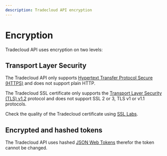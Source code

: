 ```yaml
---
description: Tradecloud API encryption
---
```


# Encryption

Tradecloud API uses encryption on two levels:

## Transport Layer Security

The Tradecloud API only supports [Hypertext Transfer Protocol Secure \(HTTPS\)](https://en.wikipedia.org/wiki/HTTPS) and does not support plain HTTP.

The Tradecloud SSL certificate only supports the [Transport Layer Security \(TLS\) v1.2](https://en.wikipedia.org/wiki/Transport_Layer_Security#TLS_1.2) protocol and does not support SSL 2 or 3, TLS v1 or v1.1 protocols.

Check the quality of the Tradecloud certificate using [SSL Labs](https://www.ssllabs.com/ssltest/analyze.html?d=api.accp.tradecloud1.com&latest).

## Encrypted and hashed tokens

The Tradecloud API uses hashed [JSON Web Tokens](https://jwt.io/) therefor the token cannot be changed.

